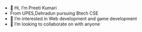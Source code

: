 - 👋 Hi, I’m Preeti Kumari
- From UPES,Dehradun pursuing Btech CSE 
- 👀 I’m interested in Web development and game development
- 💞️ I’m looking to collaborate on with anyone

<!---
prretik05/prretik05 is a ✨ special ✨ repository because its `README.md` (this file) appears on your GitHub profile.
You can click the Preview link to take a look at your changes.
--->

